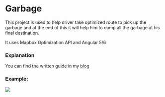 # Garbage

This project is used to help driver take optimized route to pick up the garbage and at the end of this it will help him to dump all the garbage at his final destination.

It uses Mapbox Optimization API and Angular 5/6

### Explanation

You can find the written guide in my [blog](https://wordpress.com/post/mythicalpython.wordpress.com/34)

### Example:

<img src="https://i.stack.imgur.com/lRvWv.gif">
